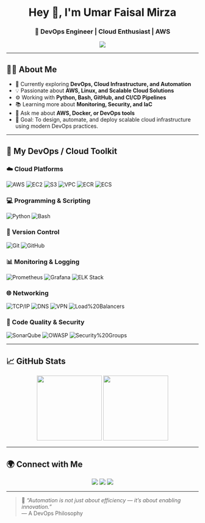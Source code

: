 <h1 align="center">Hey 👋, I'm Umar Faisal Mirza</h1>
<h3 align="center">🚀 DevOps Engineer | Cloud Enthusiast | AWS </h3>

<p align="center">
  <img src="https://readme-typing-svg.demolab.com?font=Fira+Code&pause=1000&center=true&vCenter=true&width=500&lines=AWS+Cloud+Engineer+%7C+DevOps+Engineer;CI%2FCD+Pipeline+Specialist+%7C+GitHub+Actions;Lover+of+Automation%2C+Cloud%2C+and+Linux" />
</p>

---

## 🧑‍💻 About Me

- 🌱 Currently exploring **DevOps, Cloud Infrastructure, and Automation**
- 💡 Passionate about **AWS, Linux, and Scalable Cloud Solutions**
- ⚙️ Working with **Python, Bash, GitHub, and CI/CD Pipelines**
- 📚 Learning more about **Monitoring, Security, and IaC**
- 💬 Ask me about **AWS, Docker, or DevOps tools**
- 🎯 Goal: To design, automate, and deploy scalable cloud infrastructure using modern DevOps         practices.  

---

## 🚀 My DevOps / Cloud Toolkit

### ☁️ Cloud Platforms
![AWS](https://img.shields.io/badge/AWS-%23FF9900.svg?logo=amazon-aws&logoColor=white)
![EC2](https://img.shields.io/badge/EC2-%23FF9900.svg?logo=amazon-aws&logoColor=white)
![S3](https://img.shields.io/badge/S3-%23FF9900.svg?logo=amazon-aws&logoColor=white)
![VPC](https://img.shields.io/badge/VPC-%23FF9900.svg?logo=amazon-aws&logoColor=white)
![ECR](https://img.shields.io/badge/ECR-%23FF9900.svg?logo=amazon-aws&logoColor=white)
![ECS](https://img.shields.io/badge/ECS-%23FF9900.svg?logo=amazon-aws&logoColor=white)

### 💻 Programming & Scripting
![Python](https://img.shields.io/badge/Python-3776AB?logo=python&logoColor=white)
![Bash](https://img.shields.io/badge/Bash-%23121011.svg?logo=gnu-bash&logoColor=white)

### 🔧 Version Control
![Git](https://img.shields.io/badge/Git-F05032?logo=git&logoColor=white)
![GitHub](https://img.shields.io/badge/GitHub-%23121011.svg?logo=github&logoColor=white)

### 📊 Monitoring & Logging
![Prometheus](https://img.shields.io/badge/Prometheus-E6522C?logo=prometheus&logoColor=white)
![Grafana](https://img.shields.io/badge/Grafana-F46800?logo=grafana&logoColor=white)
![ELK Stack](https://img.shields.io/badge/ELK%20Stack-005571?logo=elastic&logoColor=white)

### 🌐 Networking
![TCP/IP](https://img.shields.io/badge/TCP%2FIP-004D99?logo=internetexplorer&logoColor=white)
![DNS](https://img.shields.io/badge/DNS-0078D6?logo=cloudflare&logoColor=white)
![VPN](https://img.shields.io/badge/VPN-2E8B57?logo=protonvpn&logoColor=white)
![Load%20Balancers](https://img.shields.io/badge/Load%20Balancers-FF4500?logo=nginx&logoColor=white)

### 🔐 Code Quality & Security
![SonarQube](https://img.shields.io/badge/SonarQube-4E9BCD?logo=sonarqube&logoColor=white)
![OWASP](https://img.shields.io/badge/OWASP%20Practices-000000?logo=owasp&logoColor=white)
![Security%20Groups](https://img.shields.io/badge/Security%20Groups-006400?logo=shield&logoCol)


---

## 📈 GitHub Stats

<p align="center">
  <img src="https://github-readme-stats.vercel.app/api?username=Mirzzayy101&show_icons=true&theme=radical" height="170" />
  <img src="https://github-readme-stats.vercel.app/api/top-langs/?username=Mirzzayy101&layout=compact&theme=radical" height="170" />
</p>

---

## 🌍 Connect with Me

<p align="center">
  <a href="https://www.linkedin.com/in/umar-faisal-mirza" target="_blank"><img src="https://img.shields.io/badge/LinkedIn-%230077B5.svg?style=for-the-badge&logo=linkedin&logoColor=white" /></a>
  <a href="mailto:omer.faisal1233@gmail.com"><img src="https://img.shields.io/badge/Gmail-D14836?style=for-the-badge&logo=gmail&logoColor=white" /></a>
  <a href="https://github.com/Mirzzayy101"><img src="https://img.shields.io/badge/GitHub-%23121011.svg?style=for-the-badge&logo=github&logoColor=white" /></a>
</p>

---

> 🧠 *“Automation is not just about efficiency — it’s about enabling innovation.”*  
> — A DevOps Philosophy
